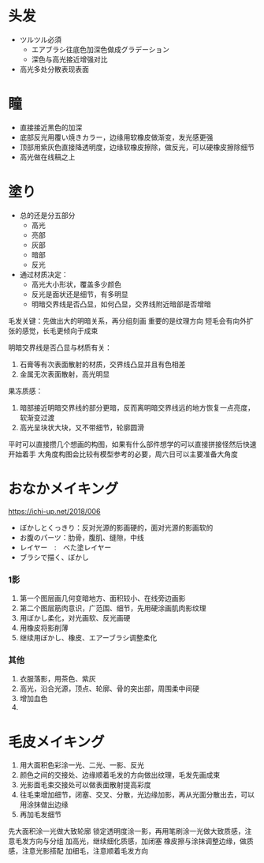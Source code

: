 # 头发
- ツルツル必須
    - エアブラシ往底色加深色做成グラデーション
    - 深色与高光接近增强对比
- 高光多处分散表现表面

# 瞳
- 直接接近黑色的加深
- 底部反光用覆い焼きカラー，边缘用软橡皮做渐变，发光感更强
- 顶部用紫灰色直接降透明度，边缘软橡皮擦除，做反光，可以硬橡皮擦除细节
- 高光做在线稿之上

# 塗り
- 总的还是分五部分
    - 高光
    - 亮部
    - 灰部
    - 暗部
    - 反光
- 通过材质决定：
    - 高光大小形状，覆盖多少颜色
    - 反光是面状还是细节，有多明显
    - 明暗交界线是否凸显，如何凸显，交界线附近暗部是否增暗

毛发关键：先做出大的明暗关系，再分组刻画
重要的是纹理方向
短毛会有向外扩张的感觉，长毛更倾向于成束


明暗交界线是否凸显与材质有关：
1. 石膏等有次表面散射的材质，交界线凸显并且有色相差
2. 金属无次表面散射，高光明显

果冻质感：
1. 暗部接近明暗交界线的部分更暗，反而离明暗交界线远的地方恢复一点亮度，软渐变过渡
2. 高光呈块状大块，又不带细节，轮廓圆滑

平时可以直接攒几个想画的构图，如果有什么部件想学的可以直接拼接怪然后快速开始着手
大角度构图会比较有模型参考的必要，周六日可以主要准备大角度


# おなかメイキング

https://ichi-up.net/2018/006

- ぼかしとくっきり：反对光源的影画硬的，面对光源的影画软的
- お腹のパーツ：肋骨，腹肌、缝隙，中线
- レイヤー　:　べた塗レイヤー
- ブラシで描く、ぼかし

### 1影

1. 第一个图层画几何变暗地方、面积较小、在线旁边画影
2. 第二个图层筋肉意识，广范围、细节，先用硬涂画肌肉影纹理
3. 用ぼかし柔化，对光画软、反光画硬
4. 用橡皮将影削薄
5. 继续用ぼかし、橡皮、エアーブラシ调整柔化

### 其他

1. 衣服落影，用茶色、紫灰
2. 高光，沿合光源，顶点、轮廓、骨的突出部，周围柔中间硬
3. 增加血色
4. 

# 毛皮メイキング

1. 用大面积色彩涂一光、二光、一影、反光
2. 颜色之间的交接处、边缘顺着毛发的方向做出纹理，毛发先画成束
3. 光影面毛束交接处可以做表面散射提高彩度
4. 往毛束增加细节，闭塞、交叉、分散，光边缘加影，再从光面分散出去，可以用涂抹做出边缘
5. 再加毛发细节

先大面积涂一光做大致轮廓
锁定透明度涂一影，再用笔刷涂一光做大致质感，注意毛发方向与分组
加高光，继续细化质感，加闭塞
橡皮擦与涂抹调整边缘，做质感，注意光影搭配
加细毛，注意顺着毛发方向
